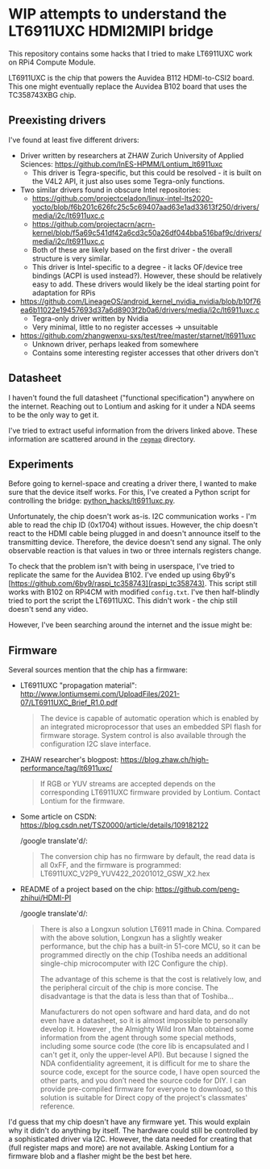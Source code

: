 # WIP attempts to understand the LT6911UXC HDMI2MIPI bridge

This repository contains some hacks that I tried to make LT6911UXC
work on RPi4 Compute Module.

LT6911UXC is the chip that powers the Auvidea B112 HDMI-to-CSI2 board.
This one might eventually replace the Auvidea B102 board that uses the TC358743XBG chip.

## Preexisting drivers

I've found at least five different drivers:
 * Driver written by researchers at ZHAW Zurich University of Applied Sciences: https://github.com/InES-HPMM/Lontium_lt6911uxc
   - This driver is Tegra-specific, but this could be resolved - it is built on the V4L2 API, it just also uses some Tegra-only functions.
 * Two similar drivers found in obscure Intel repositories:
   - https://github.com/projectceladon/linux-intel-lts2020-yocto/blob/f6b201c626fc25c5c69407aad63e1ad33613f250/drivers/media/i2c/lt6911uxc.c
   - https://github.com/projectacrn/acrn-kernel/blob/f5a69c541df42a6cd3c50a26df044bba516baf9c/drivers/media/i2c/lt6911uxc.c
   - Both of these are likely based on the first driver - the overall structure is very similar.
   - This driver is Intel-specific to a degree - it lacks OF/device tree bindings (ACPI is used instead?).
     However, these should be relatively easy to add. These drivers would likely be the ideal starting point for adaptation for RPis
 * https://github.com/LineageOS/android_kernel_nvidia_nvidia/blob/b10f76ea6b11022e19457693d37a6d8903f2b0a6/drivers/media/i2c/lt6911uxc.c
   - Tegra-only driver written by Nvidia
   - Very minimal, little to no register accesses -> unsuitable
 * https://github.com/zhangwenxu-sxs/test/tree/master/starnet/lt6911uxc
   - Unknown driver, perhaps leaked from somewhere
   - Contains some interesting register accesses that other drivers don't

## Datasheet

I haven't found the full datasheet ("functional specification") anywhere
on the internet. Reaching out to Lontium and asking for it under a NDA
seems to be the only way to get it.

I've tried to extract useful information from the drivers linked above.
These information are scattered around in the [`regmap`](regmap) directory.

## Experiments

Before going to kernel-space and creating a driver there, I wanted to make
sure that the device itself works. For this, I've created a Python
script for controlling the bridge: [python_hacks/lt6911uxc.py](python_hacks/lt6911uxc.py).

Unfortunately, the chip doesn't work as-is. I2C communication works -
I'm able to read the chip ID (0x1704) without issues. However, the chip doesn't
react to the HDMI cable being plugged in and doesn't announce itself to the
transmitting device. Therefore, the device doesn't send any signal. The only
observable reaction is that values in two or three internals registers change.

To check that the problem isn't with being in userspace, I've tried to replicate
the same for the Auvidea B102. I've ended up using 6by9's [https://github.com/6by9/raspi_tc358743](raspi_tc358743).
This script still works with B102 on RPi4CM with modified `config.txt`. I've
then half-blindly tried to port the script the LT6911UXC.
This didn't work - the chip still doesn't send any video.

However, I've been searching around the internet and the issue might be:

## Firmware

Several sources mention that the chip has a firmware:
 - LT6911UXC "propagation material": http://www.lontiumsemi.com/UploadFiles/2021-07/LT6911UXC_Brief_R1.0.pdf

    > The device is capable of automatic operation which is
    > enabled by an integrated microprocessor that uses an
    > embedded SPI flash for firmware storage. System
    > control is also available through the configuration I2C
    > slave interface.

 - ZHAW researcher's blogpost: https://blog.zhaw.ch/high-performance/tag/lt6911uxc/

    > If RGB or YUV streams are accepted depends on the corresponding LT6911UXC
    > firmware provided by Lontium. Contact Lontium for the firmware.

 - Some article on CSDN: https://blog.csdn.net/TSZ0000/article/details/109182122

   /google translate'd/:

    > The conversion chip has no firmware by default, the read data is all 0xFF,
    > and the firmware is programmed: LT6911UXC_V2P9_YUV422_20201012_GSW_X2.hex

 - README of a project based on the chip: https://github.com/peng-zhihui/HDMI-PI

   /google translate'd/:

    > There is also a Longxun solution LT6911 made in China. Compared with the above solution,
    > Longxun has a slightly weaker performance, but the chip has a built-in 51-core MCU, so it
    > can be programmed directly on the chip (Toshiba needs an additional single-chip microcomputer
    > with I2C Configure the chip).
    >
    > The advantage of this scheme is that the cost is relatively low, and the peripheral circuit
    > of the chip is more concise. The disadvantage is that the data is less than that of Toshiba...
    >
    > Manufacturers do not open software and hard data, and do not even have a datasheet, so it is
    > almost impossible to personally develop it. However , the Almighty Wild Iron Man obtained some
    > information from the agent through some special methods, including some source code (the core
    > lib is encapsulated and I can't get it, only the upper-level API). But because I signed the NDA
    > confidentiality agreement, it is difficult for me to share the source code, except for
    > the source code, I have open sourced the other parts, and you don’t need the source code for DIY.
    > I can provide pre-compiled firmware for everyone to download, so this solution is suitable for
    > Direct copy of the project's classmates' reference.

I'd guess that my chip doesn't have any firmware yet. This would explain
why it didn't do anything by itself. The hardware could still be controlled by a
sophisticated driver via I2C. However, the data needed for creating that (full register maps
and more) are not available. Asking Lontium for a firmware blob and a flasher
might be the best bet here.
